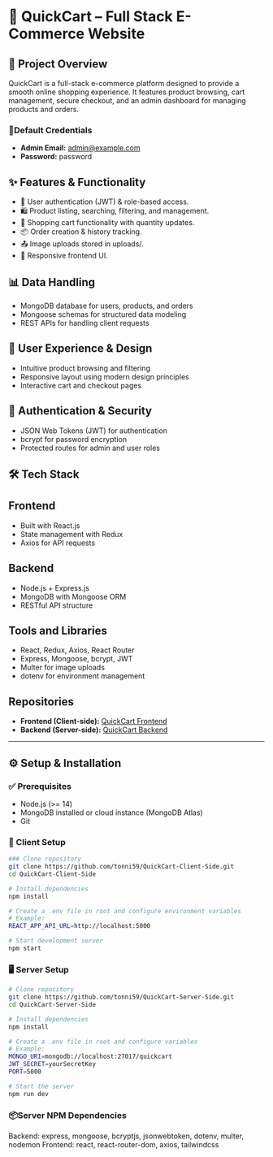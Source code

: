# 📌 QuickCart – Full Stack E-Commerce Website

## 🚀 Project Overview
QuickCart is a full-stack e-commerce platform designed to provide a smooth online shopping experience. It features product browsing, cart management, secure checkout, and an admin dashboard for managing products and orders.

### 🔑Default Credentials
- **Admin Email:** admin@example.com  
- **Password:** password

## ✨ Features & Functionality
- 👤 User authentication (JWT) & role-based access.
- 🛍 Product listing, searching, filtering, and management.
- 🛒 Shopping cart functionality with quantity updates.
- 📦 Order creation & history tracking.
- 📤 Image uploads stored in uploads/.
- 📱 Responsive frontend UI.

## 📊 Data Handling
- MongoDB database for users, products, and orders
- Mongoose schemas for structured data modeling
- REST APIs for handling client requests

## 🎨 User Experience & Design
- Intuitive product browsing and filtering
- Responsive layout using modern design principles
- Interactive cart and checkout pages

## 🔐 Authentication & Security
- JSON Web Tokens (JWT) for authentication
- bcrypt for password encryption
- Protected routes for admin and user roles

## 🛠 Tech Stack
## Frontend
- Built with React.js
- State management with Redux
- Axios for API requests

## Backend
- Node.js + Express.js
- MongoDB with Mongoose ORM
- RESTful API structure

## Tools and Libraries
- React, Redux, Axios, React Router
- Express, Mongoose, bcrypt, JWT
- Multer for image uploads
- dotenv for environment management

## Repositories
- **Frontend (Client-side):** [QuickCart Frontend]([https://github.com/tonni59/QuickCart-Client-Side](https://github.com/tonni59/QuickCart))  
- **Backend (Server-side):** [QuickCart Backend]([https://github.com/tonni59/QuickCart-Server-Side](https://github.com/tonni59/QuickCart-Server-Side))

---

## ⚙️ Setup & Installation

### ✅ Prerequisites
- Node.js (>= 14)
- MongoDB installed or cloud instance (MongoDB Atlas)
- Git

### 🔧 Client Setup
```bash
### Clone repository
git clone https://github.com/tonni59/QuickCart-Client-Side.git
cd QuickCart-Client-Side

# Install dependencies
npm install

# Create a .env file in root and configure environment variables
# Example:
REACT_APP_API_URL=http://localhost:5000

# Start development server
npm start
```

### 🖥️ Server Setup
```bash
# Clone repository
git clone https://github.com/tonni59/QuickCart-Server-Side.git
cd QuickCart-Server-Side

# Install dependencies
npm install

# Create a .env file in root and configure variables
# Example:
MONGO_URI=mongodb://localhost:27017/quickcart
JWT_SECRET=yourSecretKey
PORT=5000

# Start the server
npm run dev
```

### 📦Server NPM Dependencies
Backend: express, mongoose, bcryptjs, jsonwebtoken, dotenv, multer, nodemon
Frontend: react, react-router-dom, axios, tailwindcss
